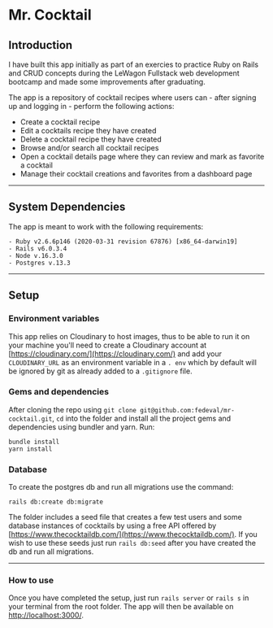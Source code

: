 # Mr. Cocktail #

## Introduction ##

I have built this app initially as part of an exercies to practice Ruby on Rails and CRUD concepts during the LeWagon Fullstack web development bootcamp and made some improvements after graduating.

The app is a repository of cocktail recipes where users can - after signing up and logging in - perform the following actions:
* Create a cocktail recipe
* Edit a cocktails recipe they have created
* Delete a cocktail recipe they have created
* Browse and/or search all cocktail recipes
* Open a cocktail details page where they can review and mark as favorite a cocktail
* Manage their cocktail creations and favorites from a dashboard page

---
## System Dependencies ##

The app is meant to work with the following requirements:
```
- Ruby v2.6.6p146 (2020-03-31 revision 67876) [x86_64-darwin19]
- Rails v6.0.3.4
- Node v.16.3.0
- Postgres v.13.3
```
---
## Setup ##

### Environment variables ###
 
This app relies on Cloudinary to host images, thus to be able to run it on your machine you'll need to create a Cloudinary account at [https://cloudinary.com/](https://cloudinary.com/) and add your `CLOUDINARY_URL` as an environment variable in a `.
env` which by default will be ignored by git as already added to a `.gitignore` file.

### Gems and dependencies ###

After cloning the repo using `git clone git@github.com:fedeval/mr-cocktail.git`, `cd` into the folder and install all the project gems and dependencies using bundler and yarn. Run:

```
bundle install
yarn install
````

### Database ###

To create the postgres db and run all migrations use the command:
```
rails db:create db:migrate
```

The folder includes a seed file that creates a few test users and some database instances of cocktails by using a free API offered by [https://www.thecocktaildb.com/](https://www.thecocktaildb.com/). If you wish to use these seeds just run `rails db:seed` after you have created the db and run all migrations.

---
### How to use ###

Once you have completed the setup, just run `rails server` or `rails s` in your terminal from the root folder. The app will then be available on [http://localhost:3000/](http://localhost:3000/).

